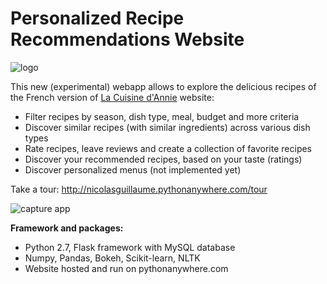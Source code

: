 # Personalized Recipe Recommendations Website

![logo](http://lacuisinedannie.20minutes.fr/headerca2.png)

This new (experimental) webapp allows to explore the delicious recipes of the French version of [La Cuisine d'Annie](http://lacuisinedannie.20minutes.fr) website:

- Filter recipes by season, dish type, meal, budget and more criteria
- Discover similar recipes (with similar ingredients) across various dish types
- Rate recipes, leave reviews and create a collection of favorite recipes
- Discover your recommended recipes, based on your taste (ratings)
- Discover personalized menus (not implemented yet)

Take a tour: http://nicolasguillaume.pythonanywhere.com/tour

![capture app](http://nicolasguillaume.pythonanywhere.com/static/tour/1.JPG)

**Framework and packages:**

- Python 2.7, Flask framework with MySQL database
- Numpy, Pandas, Bokeh, Scikit-learn, NLTK
- Website hosted and run on pythonanywhere.com


